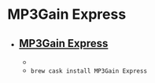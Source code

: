 # MP3Gain Express
- [MP3Gain Express](https://projects.sappharad.com/mp3gain/)
  - 
  - 
  - `brew cask install MP3Gain Express`
